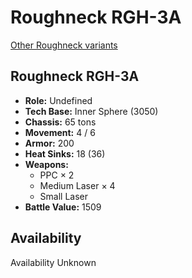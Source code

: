 # Roughneck RGH-3A 

[Other Roughneck variants](../roughneck.md) 

## Roughneck RGH-3A 

- **Role:** Undefined 
- **Tech Base:** Inner Sphere (3050) 
- **Chassis:** 65 tons 
- **Movement:** 4 / 6 
- **Armor:** 200 
- **Heat Sinks:** 18 (36) 
- **Weapons:** 
  - PPC × 2 
  - Medium Laser × 4 
  - Small Laser 
- **Battle Value:** 1509 

## Availability 

Availability Unknown 

